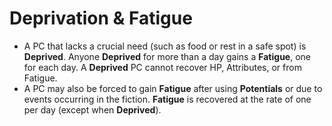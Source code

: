 # Deprivation & Fatigue

- A PC that lacks a crucial need (such as food or rest in a safe spot) is **Deprived**. Anyone **Deprived** for more than a day gains a **Fatigue**, one for each day. A **Deprived** PC cannot recover HP, Attributes, or from Fatigue.
- A PC may also be forced to gain **Fatigue** after using **Potentials** or due to events occurring in the fiction. **Fatigue** is recovered at the rate of one per day (except when **Deprived**).
